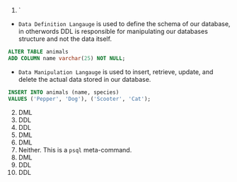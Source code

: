 1. `
- `Data Definition Langauge` is used to define the schema of our database, in otherwords DDL is responsible for manipulating our databases structure and not the data itself.

```sql
ALTER TABLE animals
ADD COLUMN name varchar(25) NOT NULL;
```
- `Data Manipulation Langauge` is used to insert, retrieve, update, and delete the actual data stored in our database.
```sql
INSERT INTO animals (name, species)
VALUES ('Pepper', 'Dog'), ('Scooter', 'Cat');
```

2. DML
3. DDL
4. DDL
5. DML
6. DML
7. Neither. This is a `psql` meta-command.
8. DML
9. DDL
10. DDL
